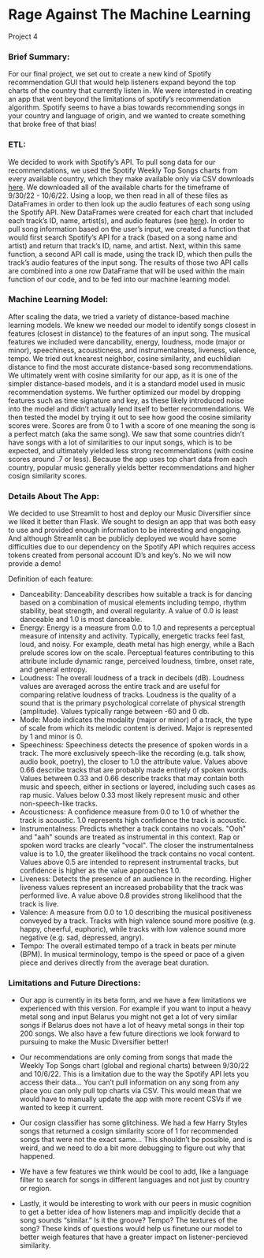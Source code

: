 # Rage Against The Machine Learning
Project 4

### Brief Summary:
For our final project, we set out to create a new kind of Spotify recommendation GUI that would help listeners expand beyond the top charts of the country that currently listen in. We were interested in creating an app that went beyond the limitations of spotify’s recommendation algorithm. Spotify seems to have a bias towards recommending songs in your country and language of origin, and we wanted to create something that broke free of that bias!

### ETL:
We decided to work with Spotify’s API. To pull song data for our recommendations, we used the Spotify Weekly Top Songs charts from every available country, which they make available only via CSV downloads [here](https://charts.spotify.com/charts/overview/global). We downloaded all of the available charts for the timeframe of 9/30/22 - 10/6/22. Using a loop, we then read in all of these files as DataFrames in order to then look up the audio features of each song using the Spotify API. New DataFrames were created for each chart that included each track’s ID, name, artist(s), and audio features (see [here](https://github.com/Flores-Kevin/rage-against-machine-learning/blob/main/pulling_chart_track_features.ipynb)). In order to pull song information based on the user’s input, we created a function that would first search Spotify’s API for a track (based on a song name and artist) and return that track’s ID, name, and artist. Next, within this same function, a second API call is made, using the track ID, which then pulls the track’s audio features of the input song. The results of those two API calls are combined into a one row DataFrame that will be used within the main function of our code, and to be fed into our machine learning model. 

### Machine Learning Model:
After scaling the data, we tried a variety of distance-based machine learning models. We knew we needed our model to identify songs closest in features (closest in distance) to the features of an input song. The musical features we included were dancability, energy, loudness, mode (major or minor), speechiness, acousticness, and instrumentalness, liveness, valence, tempo. We tried out knearest neighbor, cosine similarity, and euchlidian distance to find the most accurate distance-based song recommendations. We ultimately went with cosine similarity for our app, as it is one of the simpler distance-based models, and it is a standard model used in music recommendation systems. We further optimized our model by dropping features such as time signature and key, as these likely introduced noise into the model and didn’t actually lend itself to better recommendations. We then tested the model by trying it out to see how good the cosine similarity scores were. Scores are from 0 to 1 with a score of one meaning the song is a perfect match (aka the same song). We saw that some countries didn’t have songs with a lot of similarities to our input songs, which is to be expected, and ultimately yielded less strong recommendations (with cosine scores around .7 or less). Because the app uses top chart data from each country, popular music generally yields better recommendations and higher cosign similarity scores. 

### Details About The App:
We decided to use Streamlit to host and deploy our Music Diversifier since we liked it better than Flask. We sought to design an app that was both easy to use and provided enough information to be interesting and engaging. And although Streamlit can be publicly deployed we would have some difficulties due to our dependency on the Spotify API which requires access tokens created from personal account ID’s and key’s. No we will now provide a demo!

Definition of each feature:
- Danceability: Danceability describes how suitable a track is for dancing based on a combination of musical elements including tempo, rhythm stability, beat strength, and overall regularity. A value of 0.0 is least danceable and 1.0 is most danceable.
- Energy: Energy is a measure from 0.0 to 1.0 and represents a perceptual measure of intensity and activity. Typically, energetic tracks feel fast, loud, and noisy. For example, death metal has high energy, while a Bach prelude scores low on the scale. Perceptual features contributing to this attribute include dynamic range, perceived loudness, timbre, onset rate, and general entropy.
- Loudness: The overall loudness of a track in decibels (dB). Loudness values are averaged across the entire track and are useful for comparing relative loudness of tracks. Loudness is the quality of a sound that is the primary psychological correlate of physical strength (amplitude). Values typically range between -60 and 0 db.
- Mode: Mode indicates the modality (major or minor) of a track, the type of scale from which its melodic content is derived. Major is represented by 1 and minor is 0.
- Speechiness: Speechiness detects the presence of spoken words in a track. The more exclusively speech-like the recording (e.g. talk show, audio book, poetry), the closer to 1.0 the attribute value. Values above 0.66 describe tracks that are probably made entirely of spoken words. Values between 0.33 and 0.66 describe tracks that may contain both music and speech, either in sections or layered, including such cases as rap music. Values below 0.33 most likely represent music and other non-speech-like tracks.
- Acousticness: A confidence measure from 0.0 to 1.0 of whether the track is acoustic. 1.0 represents high confidence the track is acoustic.
- Instrumentalness: Predicts whether a track contains no vocals. "Ooh" and "aah" sounds are treated as instrumental in this context. Rap or spoken word tracks are clearly "vocal". The closer the instrumentalness value is to 1.0, the greater likelihood the track contains no vocal content. Values above 0.5 are intended to represent instrumental tracks, but confidence is higher as the value approaches 1.0.
- Liveness: Detects the presence of an audience in the recording. Higher liveness values represent an increased probability that the track was performed live. A value above 0.8 provides strong likelihood that the track is live.
- Valence: A measure from 0.0 to 1.0 describing the musical positiveness conveyed by a track. Tracks with high valence sound more positive (e.g. happy, cheerful, euphoric), while tracks with low valence sound more negative (e.g. sad, depressed, angry).
- Tempo: The overall estimated tempo of a track in beats per minute (BPM). In musical terminology, tempo is the speed or pace of a given piece and derives directly from the average beat duration.

### Limitations and Future Directions:
- Our app is currently in its beta form, and we have a few limitations we experienced with this version. For example if you want to input a heavy metal song and input Belarus you might not get a lot of very similar songs if Belarus does not have a lot of heavy metal songs in their top 200 songs. We also have a few future directions we look forward to pursuing to make the Music Diversifier better!

- Our recommendations are only coming from songs that made the Weekly Top Songs chart (global and regional charts) between 9/30/22 and 10/6/22. This is a limitation due to the way the Spotify API lets you access their data… You can’t pull information on any song from any place you can only pull top charts via CSV. This would mean that we would have to manually update the app with more recent CSVs if we wanted to keep it current.

- Our cosign classifier has some glitchiness. We had a few Harry Styles songs that returned a cosign similarity score of 1 for recommended songs that were not the exact same… This shouldn’t be possible, and is weird, and we need to do a bit more debugging to figure out why that happened.

- We have a few features we think would be cool to add, like a language filter to search for songs in different languages and not just by country or region.

- Lastly, it would be interesting to work with our peers in music cognition to get a better idea of how listeners map and implicitly decide that a song sounds “similar.” Is it the groove? Tempo? The textures of the song? These kinds of questions would help us finetune our model to better weigh features that have a greater impact on listener-percieved similarity. 


